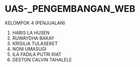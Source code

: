 # UAS-_PENGEMBANGAN_WEB
KELOMPOK 4 (PENJUALAN) 
1. HARIS LA HUSEN 
2. RUWAYDHA BAKAY 
3. KRISILIA TULASEKET
4. NONI UMASUGI 
5. ILA FADILA PUTRI KIAT
6. DESTON CALVIN TAHALELE
